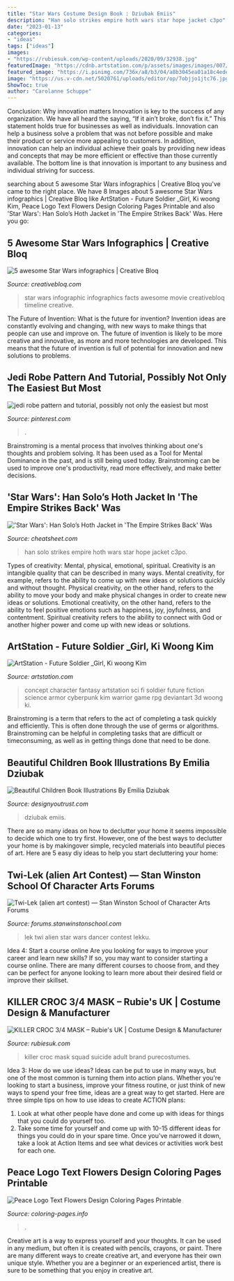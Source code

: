 ```yaml
---
title: "Star Wars Costume Design Book : Dziubak Emiis"
description: "Han solo strikes empire hoth wars star hope jacket c3po"
date: "2023-01-13"
categories:
- "ideas"
tags: ["ideas"]
images:
- "https://rubiesuk.com/wp-content/uploads/2020/09/32938.jpg"
featuredImage: "https://cdnb.artstation.com/p/assets/images/images/007/454/115/large/kim-ki-woong-eiu.jpg?1519310557"
featured_image: "https://i.pinimg.com/736x/a8/b3/04/a8b3045ea01a18c4edeee1279c154667.jpg"
image: "https://us.v-cdn.net/5020761/uploads/editor/op/7objjo1jtc76.jpg"
ShowToc: true
author: "Carolanne Schuppe"
---
```



Conclusion: Why innovation matters
Innovation is key to the success of any organization. We have all heard the saying, “If it ain’t broke, don’t fix it.” This statement holds true for businesses as well as individuals. Innovation can help a business solve a problem that was not before possible and make their product or service more appealing to customers. In addition, innovation can help an individual achieve their goals by providing new ideas and concepts that may be more efficient or effective than those currently available. The bottom line is that innovation is important to any business and individual striving for success.

	

		
searching about 5 awesome Star Wars infographics | Creative Bloq you've came to the right place. We have 8 Images about 5 awesome Star Wars infographics | Creative Bloq like ArtStation - Future Soldier _Girl, Ki woong Kim, Peace Logo Text Flowers Design Coloring Pages Printable and also &#039;Star Wars&#039;: Han Solo’s Hoth Jacket in &#039;The Empire Strikes Back&#039; Was. Here you go:
		
    
## 5 Awesome Star Wars Infographics | Creative Bloq

<img loading=lazy src="http://cdn.mos.cms.futurecdn.net/e9630ffcfda19d9970a54e7696456cb3.jpg" onerror="this.onerror=null;this.src='https://tse3.mm.bing.net/th?id=OIP.Ys64I6xYzPZ8OuP0TJUepwHaKW&amp;pid=15.1';" alt="5 awesome Star Wars infographics | Creative Bloq">

_Source: creativebloq.com_

>star wars infographic infographics facts awesome movie creativebloq timeline creative. 

	

The Future of Invention: What is the future for invention?
Invention ideas are constantly evolving and changing, with new ways to make things that people can use and improve on. The future of invention is likely to be more creative and innovative, as more and more technologies are developed. This means that the future of invention is full of potential for innovation and new solutions to problems.

    
## Jedi Robe Pattern And Tutorial, Possibly Not Only The Easiest But Most

<img loading=lazy src="https://i.pinimg.com/736x/a8/b3/04/a8b3045ea01a18c4edeee1279c154667.jpg" onerror="this.onerror=null;this.src='https://tse3.mm.bing.net/th?id=OIP.0KMwLSsxpW6ceN7awttmvQAAAA&amp;pid=15.1';" alt="jedi robe pattern and tutorial, possibly not only the easiest but most">

_Source: pinterest.com_

>. 

	

Brainstroming is a mental process that involves thinking about one's thoughts and problem solving. It has been used as a Tool for Mental Dominance in the past, and is still being used today. Brainstroming can be used to improve one's productivity, read more effectively, and make better decisions.

    
## &#039;Star Wars&#039;: Han Solo’s Hoth Jacket In &#039;The Empire Strikes Back&#039; Was

<img loading=lazy src="https://www.cheatsheet.com/wp-content/uploads/2020/10/han-solo-with-a-droid.jpg" onerror="this.onerror=null;this.src='https://tse4.mm.bing.net/th?id=OIP.qiiR5pRPlhdQwLL7HYknGQHaFr&amp;pid=15.1';" alt="&#039;Star Wars&#039;: Han Solo’s Hoth Jacket in &#039;The Empire Strikes Back&#039; Was">

_Source: cheatsheet.com_

>han solo strikes empire hoth wars star hope jacket c3po. 

	

Types of creativity: Mental, physical, emotional, spiritual.
Creativity is an intangible quality that can be described in many ways. Mental creativity, for example, refers to the ability to come up with new ideas or solutions quickly and without thought. Physical creativity, on the other hand, refers to the ability to move your body and make physical changes in order to create new ideas or solutions. Emotional creativity, on the other hand, refers to the ability to feel positive emotions such as happiness, joy, joyfulness, and contentment. Spiritual creativity refers to the ability to connect with God or another higher power and come up with new ideas or solutions.

    
## ArtStation - Future Soldier _Girl, Ki Woong Kim

<img loading=lazy src="https://cdnb.artstation.com/p/assets/images/images/007/454/115/large/kim-ki-woong-eiu.jpg?1519310557" onerror="this.onerror=null;this.src='https://tse1.mm.bing.net/th?id=OIP.K1y13PVroi1Sv4NyWcMSvwHaK-&amp;pid=15.1';" alt="ArtStation - Future Soldier _Girl, Ki woong Kim">

_Source: artstation.com_

>concept character fantasy artstation sci fi soldier future fiction science armor cyberpunk kim warrior game rpg deviantart 3d woong ki. 

	

Brainstroming is a term that refers to the act of completing a task quickly and efficiently. This is often done through the use of germs or algorithms. Brainstroming can be helpful in completing tasks that are difficult or timeconsuming, as well as in getting things done that need to be done.

    
## Beautiful Children Book Illustrations By Emilia Dziubak

<img loading=lazy src="https://e4p7c9i3.stackpathcdn.com/wp-content/uploads/2016/03/24-43.jpg?iv=29" onerror="this.onerror=null;this.src='https://tse3.mm.bing.net/th?id=OIP.ZjF7EAGkNpTd4umRUEqJowHaKW&amp;pid=15.1';" alt="Beautiful Children Book Illustrations By Emilia Dziubak">

_Source: designyoutrust.com_

>dziubak emiis. 

	

There are so many ideas on how to declutter your home it seems impossible to decide which one to try first. However, one of the best ways to declutter your home is by makingover simple, recycled materials into beautiful pieces of art. Here are 5 easy diy ideas to help you start decluttering your home: 

    
## Twi-Lek (alien Art Contest) — Stan Winston School Of Character Arts Forums

<img loading=lazy src="https://us.v-cdn.net/5020761/uploads/editor/op/7objjo1jtc76.jpg" onerror="this.onerror=null;this.src='https://tse4.mm.bing.net/th?id=OIP.urFrNTfrD9GljnCLqk57KQHaLH&amp;pid=15.1';" alt="Twi-Lek (alien art contest) — Stan Winston School of Character Arts Forums">

_Source: forums.stanwinstonschool.com_

>lek twi alien star wars dancer contest lekku. 

	

Idea 4: Start a course online
Are you looking for ways to improve your career and learn new skills? If so, you may want to consider starting a course online. There are many different courses to choose from, and they can be perfect for anyone looking to learn more about their desired field or improve their skillset.

    
## KILLER CROC 3/4 MASK – Rubie&#039;s UK | Costume Design &amp; Manufacturer

<img loading=lazy src="https://rubiesuk.com/wp-content/uploads/2020/09/32938.jpg" onerror="this.onerror=null;this.src='https://tse2.mm.bing.net/th?id=OIP.uG_2n-2Umc0u588xw27GkwHaL2&amp;pid=15.1';" alt="KILLER CROC 3/4 MASK – Rubie&#039;s UK | Costume Design &amp; Manufacturer">

_Source: rubiesuk.com_

>killer croc mask squad suicide adult brand purecostumes. 

	

Idea 3: How do we use ideas?
Ideas can be put to use in many ways, but one of the most common is turning them into action plans. Whether you're looking to start a business, improve your fitness routine, or just think of new ways to spend your free time, ideas are a great way to get started. Here are three simple tips on how to use ideas to create ACTION plans:
1. Look at what other people have done and come up with ideas for things that you could do yourself too.
2. Take some time for yourself and come up with 10-15 different ideas for things you could do in your spare time. Once you've narrowed it down, take a look at Action Items and see what devices or activities work best for each one.

    
## Peace Logo Text Flowers Design Coloring Pages Printable

<img loading=lazy src="https://coloring-pages.info/images/ccovers/1591038517peace-logo-text-flowers-design.gif" onerror="this.onerror=null;this.src='https://tse2.mm.bing.net/th?id=OIP.9_XNV2t9YDbXHhZADFB7HgHaLZ&amp;pid=15.1';" alt="Peace Logo Text Flowers Design Coloring Pages Printable">

_Source: coloring-pages.info_

>. 

	

Creative art is a way to express yourself and your thoughts. It can be used in any medium, but often it is created with pencils, crayons, or paint. There are many different ways to create creative art, and everyone has their own unique style. Whether you are a beginner or an experienced artist, there is sure to be something that you enjoy in creative art.

